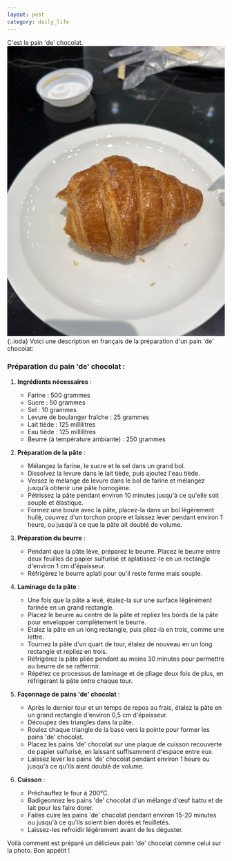 ```yaml
---
layout: post
category: daily_life
---
```


C'est le pain 'de' chocolat. 
![](images/blog1.jpg){:.ioda}
Voici une description en français de la préparation d'un pain 'de' chocolat:

### Préparation du pain 'de' chocolat :

1. **Ingrédients nécessaires** :
   - Farine : 500 grammes
   - Sucre : 50 grammes
   - Sel : 10 grammes
   - Levure de boulanger fraîche : 25 grammes
   - Lait tiède : 125 millilitres
   - Eau tiède : 125 millilitres
   - Beurre (à température ambiante) : 250 grammes

2. **Préparation de la pâte** :
   - Mélangez la farine, le sucre et le sel dans un grand bol.
   - Dissolvez la levure dans le lait tiède, puis ajoutez l'eau tiède.
   - Versez le mélange de levure dans le bol de farine et mélangez jusqu'à obtenir une pâte homogène.
   - Pétrissez la pâte pendant environ 10 minutes jusqu'à ce qu'elle soit souple et élastique.
   - Formez une boule avec la pâte, placez-la dans un bol légèrement huilé, couvrez d'un torchon propre et laissez lever pendant environ 1 heure, ou jusqu'à ce que la pâte ait doublé de volume.

3. **Préparation du beurre** :
   - Pendant que la pâte lève, préparez le beurre. Placez le beurre entre deux feuilles de papier sulfurisé et aplatissez-le en un rectangle d'environ 1 cm d'épaisseur.
   - Réfrigérez le beurre aplati pour qu'il reste ferme mais souple.

4. **Laminage de la pâte** :
   - Une fois que la pâte a levé, étalez-la sur une surface légèrement farinée en un grand rectangle.
   - Placez le beurre au centre de la pâte et repliez les bords de la pâte pour envelopper complètement le beurre.
   - Étalez la pâte en un long rectangle, puis pliez-la en trois, comme une lettre.
   - Tournez la pâte d'un quart de tour, étalez de nouveau en un long rectangle et repliez en trois.
   - Réfrigérez la pâte pliée pendant au moins 30 minutes pour permettre au beurre de se raffermir.
   - Répétez ce processus de laminage et de pliage deux fois de plus, en réfrigérant la pâte entre chaque tour.

5. **Façonnage de pains 'de' chocolat** :
   - Après le dernier tour et un temps de repos au frais, étalez la pâte en un grand rectangle d'environ 0,5 cm d'épaisseur.
   - Découpez des triangles dans la pâte.
   - Roulez chaque triangle de la base vers la pointe pour former les pains 'de' chocolat.
   - Placez les pains 'de' chocolat sur une plaque de cuisson recouverte de papier sulfurisé, en laissant suffisamment d'espace entre eux.
   - Laissez lever les pains 'de' chocolat pendant environ 1 heure ou jusqu'à ce qu'ils aient doublé de volume.

6. **Cuisson** :
   - Préchauffez le four à 200°C.
   - Badigeonnez les pains 'de' chocolat d'un mélange d'œuf battu et de lait pour les faire dorer.
   - Faites cuire les pains 'de' chocolat pendant environ 15-20 minutes ou jusqu'à ce qu'ils soient bien dorés et feuilletés.
   - Laissez-les refroidir légèrement avant de les déguster.

Voilà comment est préparé un délicieux pain 'de' chocolat comme celui sur la photo. Bon appétit !
